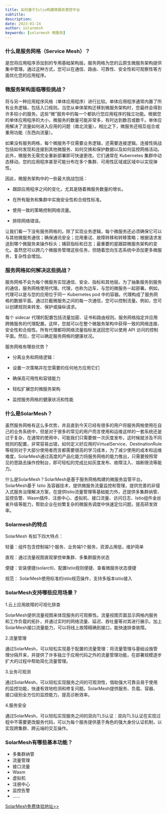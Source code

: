 ```yaml
---
title: 如何基于Istio构建微服务管控平台
subtitle:
description:
date: 2023-01-24
author: solarmesh
keywords: [solarmesh 微服务]
---
```


### 什么是服务网格（Service Mesh）？

是您将应用程序添加到的专用基础架构层。服务网格为您的云原生微服务架构提供集中管理。通过这种方式，您可以在通信、路由、可靠性、安全性和可观察性等方面优化您的应用程序。

### 微服务架构面临哪些挑战？

将与另一种应用程序风格（单体应用程序）进行比较。单体应用程序通常内置了所有业务逻辑，包括入口规则。当您从单体架构迁移到微服务架构时，您最终会得到许多较小的服务。这些“微”服务中的每一个都执行您应用程序的独立功能。根据您的单体应用程序的大小，微服务的数量可能非常多，有时达到数百或数千。单体应用解决了流量如何进入应用的问题（南北流量）。相比之下，微服务还相互组合或重用功能（东西向流量）。

如果没有服务网格，每个微服务不仅需要业务逻辑，还需要连接逻辑。连接性挑战包括如何发现和连接到其他微服务、如何交换和保护数据以及如何监控网络活动。此外，微服务无需完全重新部署即可快速更改。它们通常在 Kubernetes 集群中动态移动。您的应用程序甚至可能分布在多个集群、可用性区域或区域中以实现弹性。

因此，微服务架构中的一些最大挑战包括：

- 跟踪应用程序之间的变化，尤其是随着微服务数量的增长。

- 在所有服务和集群中实施安全性和合规性标准。

- 使用一致的策略控制网络流量。

- 排除网络错误。

让我们看一下没有服务网格的。除了实现业务逻辑，每个微服务还必须确保它可以与其他微服务通信；确保通讯安全；应用重试、故障转移和转移策略；根据请求发送到哪个微服务来操作标头；捕获指标和日志；最重要的是跟踪微服务架构的变化。虽然您可以跨几个微服务管理这些任务，但随着您向生态系统中添加更多微服务，复杂性会增加。

### 服务网格如何解决这些挑战？

服务网格不会为每个微服务实现通信、安全、指标和其他层。为了抽象服务到服务的通信，服务网格使用代理。代理，也称为边车，与您的微服务一起部署。例如，代理可以是与您的应用位于同一 Kubernetes pod 中的容器。代理构成了服务网格的数据平面。通过拦截微服务之间的每一次通信，您可以控制流量。例如，您可以创建规则来转发、保护或操纵请求。

每个 sidecar 代理的配置包括流量加密、证书和路由规则。服务网格指定并应用跨微服务的代理配置。这样，您就可以在整个微服务架构中获得一致的网络连接、安全性和合规性。所有代理都将网络流量指标发送回您可以使用 API 访问的控制平面。然后，您可以确定服务网格的健康状况。

服务网格有哪些优势？

- 分离业务和网络逻辑：

- 设置一次策略并在您需要的任何地方应用它们

- 确保高可用性和容错能力

- 轻松扩展您的微服务架构

- 监控服务网格的健康状况和性能

### 什么是SolarMesh？

虽然服务网格有这么多优势，并且直到今天已经有很多的用户将服务网格使用在自己的业务系统中，但是对于很多的常见的用户而言使用和运维这样的一套系统还是过于复杂，在通常的使用中，可能我们只需要做一次灰度发布，这时候就涉及不同规则的配置，非常容易出错，如何定义好应用的VirtualService、DestinationRule等规则对于大部分使用者而言都需要很高的学习成本，为了减少使用的成本和运维难度，SolarMesh通过高度的产品化能力将服务网格的能力推出，只需要按照常见的思路去操作控制台，即可轻松的完成比如灰度发布、故障注入、熔断限流等能力。

什么是SolarMesh？SolarMesh是基于服务网格构建的微服务监管平台。SolarMesh基于 Istio 及容器技术，提供微服务流量监控和管理，提供完善的非侵入式服务治理解决方案，在提供Istio流量管理等基础能力外，还提供多集群纳管、监控告警、Wasm插件、注册中心、虚拟机、接口流量、访问日志、Istio组件金丝雀升级等能力，帮助企业在纷繁复杂的微服务调度中快速定位问题，提高研发效率。

### Solarmesh的特点

SolarMesh 有如下四大特点：

轻量：组件包含控制端1个服务、业务端1个服务，资源占用低，维护简单

直观：通过流量视图直观掌控单集群、多集群服务状态

便捷：安装便捷(solarctl)、配置Istio规则便捷、查看微服务状态便捷

规范： SolarMesh使用标准的istio规范操作，支持多版本istio接入

### SolarMesh支持哪些应用场景？

1.云上应用故障的可视化排查

SolarMesh提供流量视图来体现服务的可观察性。流量视图页面显示网格内服务和工作负载的拓扑，并通过实时的网络流量、延迟、吞吐量等对其进行展示。加上SolarMesh接口流量能力，可以将线上故障精确到接口，能快速排查故障。

2.流量管理

通过SolarMesh，可以轻松实现基于配置的流量管理：将流量管理与基础设施管理分隔开来，并提供了许多独立于应用代码之外的流量管理功能，在部署规模逐步扩大的过程中帮助简化流量管理。

3.业务可观测

通过SolarMesh，可以轻松实现服务之间的可观测性，借助强大可靠且易于使用的监控功能，快速有效地检测和修复问题。SolarMesh提供服务、负载、容器、接口级别全方位的监控能力，提高诊断效率。

4.服务安全

通过SolarMesh，可以轻松实现服务之间的双向TLS认证：双向TLS认证在实现过程中不需要更改服务代码，可以为每个服务提供基于角色的强大身份认证机制，以实现跨集群、跨云端的交互操作。

### SolarMesh有哪些基本功能？

- 多集群纳管
- 流量管理
- 接口流量
- Wasm
- 虚拟机
- 注册中心
- 监控告警
- ……

[SolarMesh免费体验地址>>](https://www.cloudtogo.cn/product-SolarMesh)

